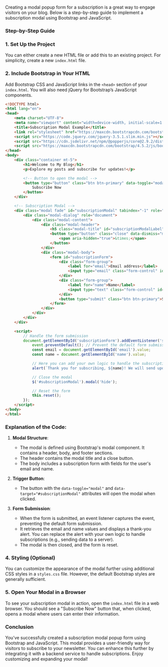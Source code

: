 Creating a modal popup form for a subscription is a great way to engage visitors on your blog. Below is a step-by-step guide to implement a subscription modal using Bootstrap and JavaScript.

### Step-by-Step Guide

### 1. Set Up the Project

You can either create a new HTML file or add this to an existing project. For simplicity, create a new `index.html` file.

### 2. Include Bootstrap in Your HTML

Add Bootstrap CSS and JavaScript links in the `<head>` section of your `index.html`. You will also need jQuery for Bootstrap’s JavaScript components.

```html
<!DOCTYPE html>
<html lang="en">
<head>
    <meta charset="UTF-8">
    <meta name="viewport" content="width=device-width, initial-scale=1.0">
    <title>Subscription Modal Example</title>
    <link rel="stylesheet" href="https://maxcdn.bootstrapcdn.com/bootstrap/4.5.2/css/bootstrap.min.css">
    <script src="https://code.jquery.com/jquery-3.5.1.slim.min.js"></script>
    <script src="https://cdn.jsdelivr.net/npm/@popperjs/core@2.9.2/dist/umd/popper.min.js"></script>
    <script src="https://maxcdn.bootstrapcdn.com/bootstrap/4.5.2/js/bootstrap.min.js"></script>
</head>
<body>
    <div class="container mt-5">
        <h1>Welcome to My Blog</h1>
        <p>Explore my posts and subscribe for updates!</p>

        <!-- Button to open the modal -->
        <button type="button" class="btn btn-primary" data-toggle="modal" data-target="#subscriptionModal">
            Subscribe Now
        </button>
    </div>

    <!-- Subscription Modal -->
    <div class="modal fade" id="subscriptionModal" tabindex="-1" role="dialog" aria-labelledby="subscriptionModalLabel" aria-hidden="true">
        <div class="modal-dialog" role="document">
            <div class="modal-content">
                <div class="modal-header">
                    <h5 class="modal-title" id="subscriptionModalLabel">Subscribe to Our Newsletter</h5>
                    <button type="button" class="close" data-dismiss="modal" aria-label="Close">
                        <span aria-hidden="true">&times;</span>
                    </button>
                </div>
                <div class="modal-body">
                    <form id="subscriptionForm">
                        <div class="form-group">
                            <label for="email">Email address</label>
                            <input type="email" class="form-control" id="email" placeholder="Enter your email" required>
                        </div>
                        <div class="form-group">
                            <label for="name">Name</label>
                            <input type="text" class="form-control" id="name" placeholder="Enter your name" required>
                        </div>
                        <button type="submit" class="btn btn-primary">Subscribe</button>
                    </form>
                </div>
            </div>
        </div>
    </div>

    <script>
        // Handle the form submission
        document.getElementById('subscriptionForm').addEventListener('submit', function(event) {
            event.preventDefault(); // Prevent the default form submission
            const email = document.getElementById('email').value;
            const name = document.getElementById('name').value;

            // Here you can add your own logic to handle the subscription
            alert(`Thank you for subscribing, ${name}! We will send updates to ${email}.`);

            // Close the modal
            $('#subscriptionModal').modal('hide');

            // Reset the form
            this.reset();
        });
    </script>
</body>
</html>
```

### Explanation of the Code:

1. **Modal Structure**: 
   - The modal is defined using Bootstrap's modal component. It contains a header, body, and footer sections.
   - The header contains the modal title and a close button.
   - The body includes a subscription form with fields for the user's email and name.

2. **Trigger Button**: 
   - The button with the `data-toggle="modal"` and `data-target="#subscriptionModal"` attributes will open the modal when clicked.

3. **Form Submission**: 
   - When the form is submitted, an event listener captures the event, preventing the default form submission.
   - It retrieves the email and name values and displays a thank-you alert. You can replace the alert with your own logic to handle subscriptions (e.g., sending data to a server).
   - The modal is then closed, and the form is reset.

### 4. Styling (Optional)

You can customize the appearance of the modal further using additional CSS styles in a `styles.css` file. However, the default Bootstrap styles are generally sufficient.

### 5. Open Your Modal in a Browser

To see your subscription modal in action, open the `index.html` file in a web browser. You should see a "Subscribe Now" button that, when clicked, opens a modal where users can enter their information.

### Conclusion

You’ve successfully created a subscription modal popup form using Bootstrap and JavaScript. This modal provides a user-friendly way for visitors to subscribe to your newsletter. You can enhance this further by integrating it with a backend service to handle subscriptions. Enjoy customizing and expanding your modal!
